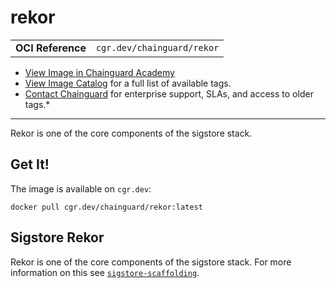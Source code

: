 <!--monopod:start-->
# rekor
| | |
| - | - |
| **OCI Reference** | `cgr.dev/chainguard/rekor` |


* [View Image in Chainguard Academy](https://edu.chainguard.dev/chainguard/chainguard-images/reference/rekor/overview/)
* [View Image Catalog](https://console.enforce.dev/images/catalog) for a full list of available tags.
* [Contact Chainguard](https://www.chainguard.dev/chainguard-images) for enterprise support, SLAs, and access to older tags.*

---
<!--monopod:end-->

<!--overview:start-->
Rekor is one of the core components of the sigstore stack.
<!--overview:end-->

<!--getting:start-->
## Get It!
The image is available on `cgr.dev`:

```
docker pull cgr.dev/chainguard/rekor:latest
```
<!--getting:end-->

<!--body:start-->
## Sigstore Rekor

Rekor is one of the core components of the sigstore stack.  For more information
on this see [`sigstore-scaffolding`](../sigstore-scaffolding/).
<!--body:end-->
